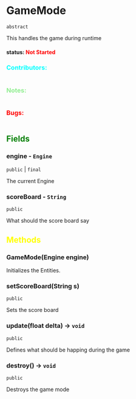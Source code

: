# GameMode
`abstract`

This handles the game during runtime


#### status: <span style="color:Red;">Not Started</span>
### <span style="color:cyan;">Contributors:</span>
<!--put your names here between the ``` if you worked on it, and put what you did-->
```diff

```
### <span style="color:lightgreen;">Notes:</span>
```diff

```
### <span style="color:red;">Bugs:</span>
```diff
```


## <span style="color:green;">Fields</span>

### engine - `Engine`
`public` | `final`

The current Engine

### scoreBoard - `String`
`public`

What should the score board say

## <span style="color:yellow;">Methods</span>

### GameMode(Engine engine)

Initializes the Entities.

### setScoreBoard(String s)
`public`

Sets the score board 

### update(float delta) -> `void`
`public`

Defines what should be happing during the game

### destroy() -> `void`
`public`

Destroys the game mode